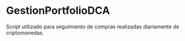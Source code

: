 # GestionPortfolioDCA
Script utilizado para seguimiento de compras realizadas diariamente de criptomonedas.

